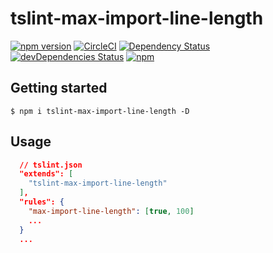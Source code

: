 # tslint-max-import-line-length
[![npm version](https://badge.fury.io/js/tslint-max-import-line-length.svg?t=1495378566925)](https://badge.fury.io/js/tslint-max-import-line-length)
[![CircleCI](https://circleci.com/gh/iyegoroff/tslint-max-import-line-length.svg?style=svg)](https://circleci.com/gh/iyegoroff/tslint-max-import-line-length)
[![Dependency Status](https://david-dm.org/iyegoroff/tslint-max-import-line-length.svg?t=1495378566925)](https://david-dm.org/iyegoroff/tslint-max-import-line-length)
[![devDependencies Status](https://david-dm.org/iyegoroff/tslint-max-import-line-length/dev-status.svg)](https://david-dm.org/iyegoroff/tslint-max-import-line-length?type=dev)
[![npm](https://img.shields.io/npm/l/express.svg?t=1495378566925)](https://www.npmjs.com/package/tslint-max-import-line-length)

## Getting started

`$ npm i tslint-max-import-line-length -D`

## Usage

```json
  // tslint.json
  "extends": [
    "tslint-max-import-line-length"
  ],
  "rules": {
    "max-import-line-length": [true, 100]
    ...
  }
  ...
```
